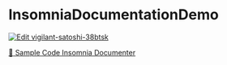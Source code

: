 # InsomniaDocumentationDemo

[![Edit vigilant-satoshi-38btsk](https://codesandbox.io/static/img/play-codesandbox.svg)](https://codesandbox.io/s/vigil)

<a href="https://codesandbox.io/s/vigilant-satoshi-38btsk?fontsize=14&hidenavigation=1&theme=dark">


:notebook: Sample Code Insomnia Documenter 
